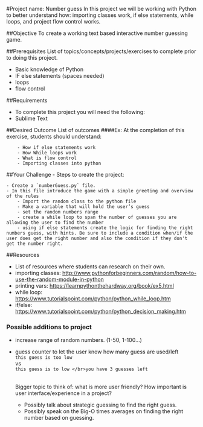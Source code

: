 #Project name: Number guess
In this project we will be working with Python to better understand how: importing classes work, if else statements, while loops, and project flow control works. 

##Objective 
To create a working text based interactive number guessing game. 

##Prerequisites 
List of topics/concepts/projects/exercises to complete prior to doing this project. 
  - Basic knowledge of Python
  - IF else statements (spaces needed)
  - loops
  - flow control

##Requirements 
  - To complete this project you will need the following: 
  - Sublime Text 

##Desired Outcome List of outcomes 
####Ex: At the completion of this exercise, students should understand: 

		- How if else statements work
		- How While loops work 
		- What is flow control
		- Importing classes into python
    
##Your Challenge - Steps to create the project:
 
    - Create a `numberGuess.py` file.
    - In this file introduce the game with a simple greeting and overview of the rules
		- Import the random class to the python file 
		- Make a variable that will hold the user’s guess
		- set the random numbers range
		- create a while loop to span the number of guesses you are allowing the user to find the number
		- using if else statements create the logic for finding the right numbers guess, with hints. Be sure to include a condition when/if the user does get the right number and also the condition if they don't get the number right.

##Resources 
 - List of resources where students can research on their own. 
 - importing classes: http://www.pythonforbeginners.com/random/how-to-use-the-random-module-in-python
 - printing vars: https://learnpythonthehardway.org/book/ex5.html
 - while loop: https://www.tutorialspoint.com/python/python_while_loop.htm
 - if/else: https://www.tutorialspoint.com/python/python_decision_making.htm


### Possible additions to project
  - increase range of random numbers. (1-50, 1-100...)
  - guess counter to let the user know how many guess are used/left
    </br>`this guess is too low`
    </br>vs</br>
    `this guess is to low
    </br>you have 3 guesses left`
    
    </br> Bigger topic to think of: what is more user friendly? How important is user interface/experience in a project?
    
    - Possibly talk about strategic guessing to find the right guess.
    - Possibly speak on the Big-O times averages on finding the right number based on guessing. 

